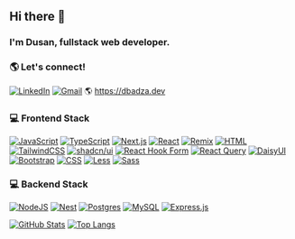 ## Hi there 👋

### I'm Dusan, fullstack web developer.

### 🌎 Let's connect!

[![LinkedIn](https://img.shields.io/badge/Linkedin-%230077B5.svg?logo=linkedin&logoColor=white)](https://www.linkedin.com/in/dusan-badza/)
[![Gmail](https://img.shields.io/badge/Gmail-D14836?logo=gmail&logoColor=white)](mailto:dbadza.dev@gmail.com)
🌎 https://dbadza.dev

### 💻 Frontend Stack

[![JavaScript](https://img.shields.io/badge/JavaScript-F7DF1E?logo=javascript&logoColor=000)](#)
[![TypeScript](https://img.shields.io/badge/TypeScript-3178C6?logo=typescript&logoColor=fff)](#)
[![Next.js](https://img.shields.io/badge/Next.js-black?logo=next.js&logoColor=white)](#)
[![React](https://img.shields.io/badge/React-%2320232a.svg?logo=react&logoColor=%2361DAFB)](#)
[![Remix](https://img.shields.io/badge/Remix-000?logo=remix&logoColor=fff)](#)
[![HTML](https://img.shields.io/badge/HTML-%23E34F26.svg?logo=html5&logoColor=white)](#)
[![TailwindCSS](https://img.shields.io/badge/Tailwind%20CSS-%2338B2AC.svg?logo=tailwind-css&logoColor=white)](#)
[![shadcn/ui](https://img.shields.io/badge/shadcn%2Fui-000?logo=shadcnui&logoColor=fff)](#)
[![React Hook Form](https://img.shields.io/badge/React%20Hook%20Form-EC5990?logo=reacthookform&logoColor=fff)](#)
[![React Query](https://img.shields.io/badge/React%20Query-FF4154?logo=reactquery&logoColor=fff)](#)
[![DaisyUI](https://img.shields.io/badge/DaisyUI-5A0EF8?logo=daisyui&logoColor=fff)](#)
[![Bootstrap](https://img.shields.io/badge/Bootstrap-7952B3?logo=bootstrap&logoColor=fff)](#)
[![CSS](https://img.shields.io/badge/CSS-1572B6?logo=css3&logoColor=fff)](#)
[![Less](https://img.shields.io/badge/Less-1D365D?logo=less&logoColor=fff)](#)
[![Sass](https://img.shields.io/badge/Sass-C69?logo=sass&logoColor=fff)](#)

### 💻 Backend Stack

[![NodeJS](https://img.shields.io/badge/Node.js-6DA55F?logo=node.js&logoColor=white)](#)
[![Nest](https://img.shields.io/badge/Nest.js-%23E0234E.svg?logo=nestjs&logoColor=white)](#)
[![Postgres](https://img.shields.io/badge/Postgres-%23316192.svg?logo=postgresql&logoColor=white)](#)
[![MySQL](https://img.shields.io/badge/MySQL-4479A1?logo=mysql&logoColor=fff)](#)
[![Express.js](https://img.shields.io/badge/Express.js-%23404d59.svg?logo=express&logoColor=%2361DAFB)](#)

[![GitHub Stats](https://github-readme-stats-v8sz.vercel.app/api?username=Badza94&theme=dark&show_icons=true&include_all_commits=true&count_private=true&hide=issues,stars)](#)
[![Top Langs](https://github-readme-stats-v8sz.vercel.app/api/top-langs/?username=Badza94&theme=dark&hide=php,hack&layout=donut)](#)
